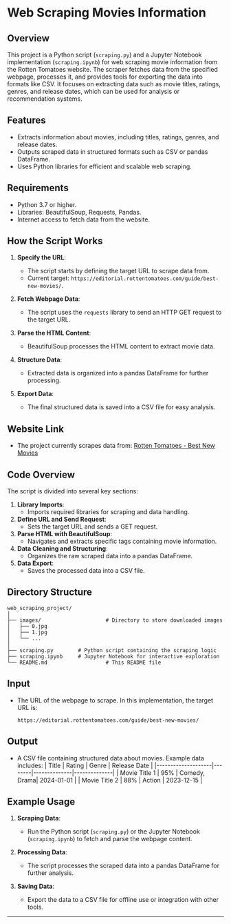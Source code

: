# Web Scraping Movies Information

## Overview
This project is a Python script (`scraping.py`) and a Jupyter Notebook implementation (`scraping.ipynb`) for web scraping movie information from the Rotten Tomatoes website. The scraper fetches data from the specified webpage, processes it, and provides tools for exporting the data into formats like CSV. It focuses on extracting data such as movie titles, ratings, genres, and release dates, which can be used for analysis or recommendation systems.

## Features
- Extracts information about movies, including titles, ratings, genres, and release dates.
- Outputs scraped data in structured formats such as CSV or pandas DataFrame.
- Uses Python libraries for efficient and scalable web scraping.

## Requirements
- Python 3.7 or higher.
- Libraries: BeautifulSoup, Requests, Pandas.
- Internet access to fetch data from the website.

## How the Script Works
1. **Specify the URL**:
   - The script starts by defining the target URL to scrape data from.
   - Current target: `https://editorial.rottentomatoes.com/guide/best-new-movies/`.

2. **Fetch Webpage Data**:
   - The script uses the `requests` library to send an HTTP GET request to the target URL.

3. **Parse the HTML Content**:
   - BeautifulSoup processes the HTML content to extract movie data.

4. **Structure Data**:
   - Extracted data is organized into a pandas DataFrame for further processing.

5. **Export Data**:
   - The final structured data is saved into a CSV file for easy analysis.

## Website Link
- The project currently scrapes data from: [Rotten Tomatoes - Best New Movies](https://editorial.rottentomatoes.com/guide/best-new-movies/)

## Code Overview
The script is divided into several key sections:
1. **Library Imports**:
   - Imports required libraries for scraping and data handling.
2. **Define URL and Send Request**:
   - Sets the target URL and sends a GET request.
3. **Parse HTML with BeautifulSoup**:
   - Navigates and extracts specific tags containing movie information.
4. **Data Cleaning and Structuring**:
   - Organizes the raw scraped data into a pandas DataFrame.
5. **Data Export**:
   - Saves the processed data into a CSV file.

## Directory Structure
```
web_scraping_project/
│
├── images/                     # Directory to store downloaded images
│   ├── 0.jpg
│   ├── 1.jpg
│   └── ...
│
├── scraping.py        # Python script containing the scraping logic
├── scraping.ipynb     # Jupyter Notebook for interactive exploration 
└── README.md                   # This README file
```

## Input
- The URL of the webpage to scrape. In this implementation, the target URL is:
  ```
  https://editorial.rottentomatoes.com/guide/best-new-movies/
  ```

## Output
- A CSV file containing structured data about movies. Example data includes:
  | Title              | Rating | Genre        | Release Date |
  |--------------------|--------|--------------|--------------|
  | Movie Title 1      | 95%    | Comedy, Drama| 2024-01-01   |
  | Movie Title 2      | 88%    | Action       | 2023-12-15   |

## Example Usage
1. **Scraping Data**:
   - Run the Python script (`scraping.py`) or the Jupyter Notebook (`scraping.ipynb`) to fetch and parse the webpage content.

2. **Processing Data**:
   - The script processes the scraped data into a pandas DataFrame for further analysis.

3. **Saving Data**:
   - Export the data to a CSV file for offline use or integration with other tools.

---
